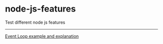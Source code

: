 # node-js-features
Test different node js features

---
[Event Loop example and explanation](./eventLoop/README.md)